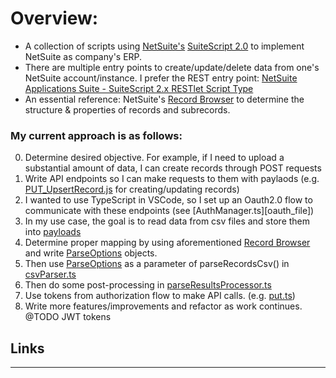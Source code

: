 # Overview:
- A collection of scripts using [NetSuite's][netsuite_home] [SuiteScript 2.0][suitescript_docs] to implement NetSuite as company's ERP.
- There are multiple entry points to create/update/delete data from one's NetSuite account/instance. I prefer the REST entry point: [NetSuite Applications Suite - SuiteScript 2.x RESTlet Script Type][restlet_docs]
- An essential reference: NetSuite's [Record Browser][record_browser] to determine the structure & properties of records and subrecords.


### My current approach is as follows:
0. Determine desired objective. For example, if I need to upload a substantial amount of data, I can create records through POST requests 
1. Write API endpoints so I can make requests to them with paylaods (e.g. [PUT_UpsertRecord.js][upsert_file] for creating/updating records)
2. I wanted to use TypeScript in VSCode, so I set up an Oauth2.0 flow to communicate with these endpoints (see [AuthManager.ts][oauth_file])
3. In my use case, the goal is to read data from csv files and store them into [payloads][sample_payloads_file]
4. Determine proper mapping by using aforementioned [Record Browser][record_browser] and write [ParseOptions][parse_options_file] objects.
5. Then use [ParseOptions][parse_options_file] as a parameter of parseRecordsCsv() in [csvParser.ts][parser_file]
6. Then do some post-processing in [parseResultsProcessor.ts][post_process_file]
7. Use tokens from authorization flow to make API calls. (e.g. [put.ts][put_file])
8. Write more features/improvements and refactor as work continues. @TODO JWT tokens

## Links
-----
[netsuite_home]: https://www.netsuite.com/portal/home.shtml
[suitescript_docs]: https://docs.oracle.com/en/cloud/saas/netsuite/ns-online-help/article_4140956840.html
[restlet_docs]: https://docs.oracle.com/en/cloud/saas/netsuite/ns-online-help/section_4387799403.html
[record_browser]: https://system.netsuite.com/help/helpcenter/en_US/srbrowser/Browser2024_2/script/record/account.html
[requests_file]: https://github.com/AndrewGarwood/NetSuite/blob/master/SuiteCloud/src/utils/api/types/Requests.ts
[parse_options_file]: https://github.com/AndrewGarwood/NetSuite/blob/master/SuiteCloud/src/utils/io/types/ParseOptions.ts
[upsert_file]: https://github.com/AndrewGarwood/NetSuite/blob/master/SuiteCloud/src/FileCabinet/SuiteScripts/REST/PUT/PUT_UpsertRecord.js
[ouath_file]: https://github.com/AndrewGarwood/NetSuite/blob/master/SuiteCloud/src/server/AuthManager.ts
[parser_file]: https://github.com/AndrewGarwood/NetSuite/blob/master/SuiteCloud/src/csvParser.ts
[post_process_file]: https://github.com/AndrewGarwood/NetSuite/blob/master/SuiteCloud/src/parseResultsProcessor.ts
[sample_payloads_file]: https://github.com/AndrewGarwood/NetSuite/blob/master/SuiteCloud/src/utils/api/samplePayloads.ts
[put_file]: https://github.com/AndrewGarwood/NetSuite/blob/master/SuiteCloud/src/utils/api/put.ts
[new_put_options_image]: ./images/New_PostRecordOptions.png
[old_put_options_image]: ./images/Old_PostRecordOptions.png
